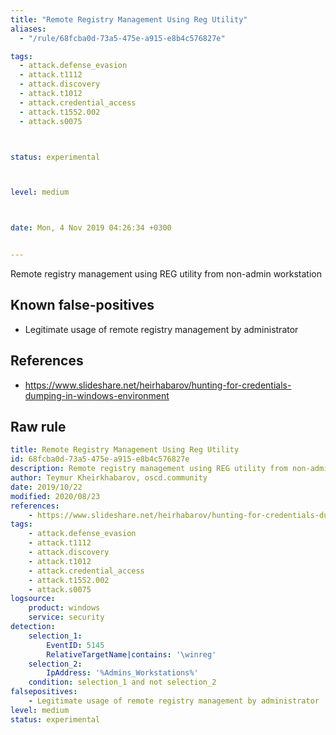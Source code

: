 ```yaml
---
title: "Remote Registry Management Using Reg Utility"
aliases:
  - "/rule/68fcba0d-73a5-475e-a915-e8b4c576827e"

tags:
  - attack.defense_evasion
  - attack.t1112
  - attack.discovery
  - attack.t1012
  - attack.credential_access
  - attack.t1552.002
  - attack.s0075



status: experimental



level: medium



date: Mon, 4 Nov 2019 04:26:34 +0300


---
```


Remote registry management using REG utility from non-admin workstation

<!--more-->


## Known false-positives

* Legitimate usage of remote registry management by administrator



## References

* https://www.slideshare.net/heirhabarov/hunting-for-credentials-dumping-in-windows-environment


## Raw rule
```yaml
title: Remote Registry Management Using Reg Utility
id: 68fcba0d-73a5-475e-a915-e8b4c576827e
description: Remote registry management using REG utility from non-admin workstation
author: Teymur Kheirkhabarov, oscd.community
date: 2019/10/22
modified: 2020/08/23
references:
    - https://www.slideshare.net/heirhabarov/hunting-for-credentials-dumping-in-windows-environment
tags:
    - attack.defense_evasion
    - attack.t1112
    - attack.discovery
    - attack.t1012
    - attack.credential_access
    - attack.t1552.002
    - attack.s0075
logsource:
    product: windows
    service: security
detection:
    selection_1:
        EventID: 5145
        RelativeTargetName|contains: '\winreg'
    selection_2:
        IpAddress: '%Admins_Workstations%'
    condition: selection_1 and not selection_2
falsepositives:
    - Legitimate usage of remote registry management by administrator
level: medium
status: experimental

```
